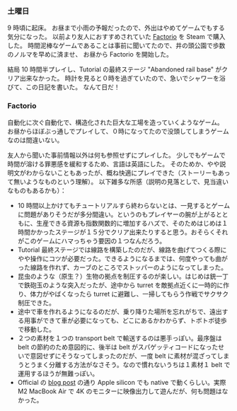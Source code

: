 ### 土曜日

9 時頃に起床。
お昼まで小雨の予報だったので、外出はやめてゲームでもする気分になった。
以前より友人におすすめされていた [Factorio](https://factorio.com/) を Steam で購入した。
時間泥棒なゲームであることは事前に聞いてたので、井の頭公園で歩数のノルマを早めに済ませ、
お昼から Factorio を開始した。

結局 10 時間半プレイし、Tutorial の最終ステージ "Abandoned rail base" がクリア出来なかった。
時計を見ると０時を過ぎていたので、急いでシャワーを浴びて、この日記を書いた。
なんて日だ！

### Factorio

自動化に次ぐ自動化で、構造化された巨大な工場を造っていくようなゲーム。
お昼からほぼぶっ通しでプレイして、０時になってたので没頭してしまうゲームなのは間違いない。

友人から聞いた事前情報以外は何も参照せずにプレイした。
少しでもゲームで時間が溶ける罪悪感を緩和するため、言語は英語にした。
そのためか、やや説明文がわからないこともあったが、概ね快適にプレイできた（ストーリーもあって無いようなものという理解）。
以下雑多な所感（説明の見落としで、見当違いなものもあるかも）：

- 10 時間以上かけてもチュートリアルすら終わらないとは、一見するとゲームに問題がありそうだが多分間違い。というのもプレイヤーの腕が上がるとともに、生産できる資源も指数関数的に増加するハズで、そのためはじめは１時間かかったステージが１５分でクリア出来たりすると思う。おそらくそれがこのゲームにハマっちゃう要因の１つなんだろう。
- Tutorial 最終ステージでは線路を構築したのだが、線路を曲げてつくる際にやや操作にコツが必要だった。できるようになるまでは、何度やっても曲がった線路を作れず、カーブのところでストッパーのようになってしまった。
- 昆虫のような（原生？）生物の拠点を制圧するのが楽しい。はじめは銃一丁で鉄砲玉のような突入だったが、途中から turret を敵拠点近くに一時的に作り、体力がやばくなったら turret に避難し、一掃してもらう作戦でサクサク制圧できた。
- 途中で車を作れるようになるのだが、乗り降りた場所を忘れがちで、遠出する用事ができて車が必要になっても、どこにあるかわからず、トボトボ徒歩で移動した。
- ２つの素材を１つの transport belt で輸送するのは悪手っぽい。最序盤は belt の節約のため意図的に、後半は belt がスパゲッティコードになったせいで意図せずにそうなってしまったのだが、一度 belt に素材が混ざってしまうとうまく分離する方法がなさそう。なので慣れないうちは１素材１ belt で運用するほうが無難っぽい。
- Official の [blog post](https://factorio.com/blog/post/fff-371) の通り Apple silicon でも native で動くらしい。実際 M2 MacBook Air で 4K のモニターに映像出力して遊んだが、何も問題はなかった。